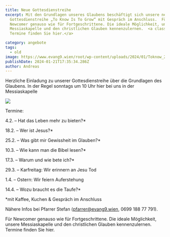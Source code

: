 ```yaml
---
title: Neue Gottesdienstreihe
excerpt: Mit den Grundlagen unseres Glaubens beschäftigt sich unsere neue
  Gottesdienstreihe „To Know Is To Grow“ mit Gespräch im Anschluss.  Für
  Newcomer genauso wie für Fortgeschrittene. Die ideale Möglichkeit, unsere
  Messiaskapelle und den christlichen Glauben kennenzulernen.  <a class="text-muted underline dark:text-slate-400 font-medium" href="/pages/angebote#neue-gottesdienstreihe">
  Termine finden Sie hier.</a>

category: angebote
tags:
  - old
image: https://www.evang9.wien/root/wp-content/uploads/2024/01/Toknow_200.jpg
publishDate: 2024-01-21T17:35:34.286Z
author: Andreas
---
```


Herzliche Einladung zu unserer Gottesdienstreihe über die Grundlagen des Glaubens. In der Regel sonntags um 10 Uhr hier bei uns in der Messiaskapelle

![](https://www.evang9.wien/root/wp-content/uploads/2024/01/240120_to-know-is-to-grow-724x1024.png)

Termine:

4.2. – Hat das Leben mehr zu bieten?\*

18.2. – Wer ist Jesus?\*

25.2. – Was gibt mir Gewissheit im Glauben?\*

10.3. – Wie kann man die Bibel lesen?\*

17.3. – Warum und wie bete ich?\*

29.3. – Karfreitag: Wir erinnern an Jesu Tod

1.4. – Ostern: Wir feiern Auferstehung

14.4. – Wozu braucht es die Taufe?\*

\*mit Kaffee, Kuchen & Gespräch im Anschluss

Nähere Infos bei Pfarrer Stefan (pfarrer@evang9.wien, 0699 188 77 791).

Für Newcomer genauso wie für Fortgeschrittene. Die ideale Möglichkeit, unsere Messiaskapelle und den christlichen Glauben kennenzulernen. Termine finden Sie hier.
